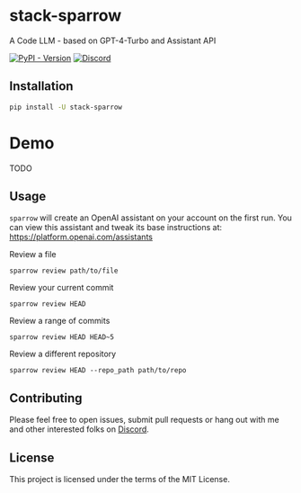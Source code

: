 # stack-sparrow
A Code LLM - based on GPT-4-Turbo and Assistant API

[![PyPI - Version](https://img.shields.io/pypi/v/stack-sparrow)](https://pypi.org/project/stack-sparrow/)
[![Discord](https://img.shields.io/badge/Discord-%235865F2.svg?style=flat&logo=discord&logoColor=white)](https://discord.gg/ZNvjdwrg)

## Installation
```bash
pip install -U stack-sparrow
```

# Demo
TODO

## Usage

`sparrow` will create an OpenAI assistant on your account on the first run. You can view this assistant and tweak its base instructions at: https://platform.openai.com/assistants

Review a file

```
sparrow review path/to/file
```

Review your current commit

```
sparrow review HEAD
```

Review a range of commits

```
sparrow review HEAD HEAD~5
```

Review a different repository

```
sparrow review HEAD --repo_path path/to/repo
```

## Contributing

Please feel free to open issues, submit pull requests or hang out with me and other interested folks on [Discord](https://discord.gg/ZNvjdwrg).

## License

This project is licensed under the terms of the MIT License.
